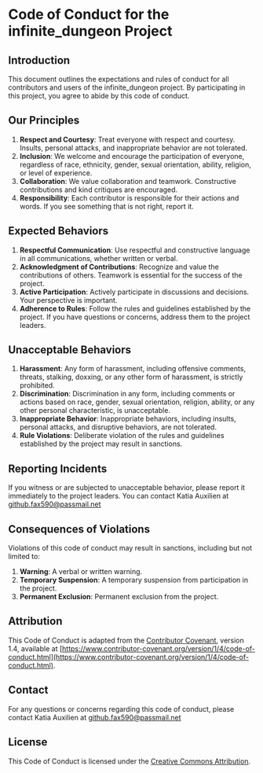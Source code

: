 # Code of Conduct for the infinite_dungeon Project

## Introduction

This document outlines the expectations and rules of conduct for all contributors and users of the infinite_dungeon project. By participating in this project, you agree to abide by this code of conduct.

## Our Principles

1. **Respect and Courtesy**: Treat everyone with respect and courtesy. Insults, personal attacks, and inappropriate behavior are not tolerated.
2. **Inclusion**: We welcome and encourage the participation of everyone, regardless of race, ethnicity, gender, sexual orientation, ability, religion, or level of experience.
3. **Collaboration**: We value collaboration and teamwork. Constructive contributions and kind critiques are encouraged.
4. **Responsibility**: Each contributor is responsible for their actions and words. If you see something that is not right, report it.

## Expected Behaviors

1. **Respectful Communication**: Use respectful and constructive language in all communications, whether written or verbal.
2. **Acknowledgment of Contributions**: Recognize and value the contributions of others. Teamwork is essential for the success of the project.
3. **Active Participation**: Actively participate in discussions and decisions. Your perspective is important.
4. **Adherence to Rules**: Follow the rules and guidelines established by the project. If you have questions or concerns, address them to the project leaders.

## Unacceptable Behaviors

1. **Harassment**: Any form of harassment, including offensive comments, threats, stalking, doxxing, or any other form of harassment, is strictly prohibited.
2. **Discrimination**: Discrimination in any form, including comments or actions based on race, gender, sexual orientation, religion, ability, or any other personal characteristic, is unacceptable.
3. **Inappropriate Behavior**: Inappropriate behaviors, including insults, personal attacks, and disruptive behaviors, are not tolerated.
4. **Rule Violations**: Deliberate violation of the rules and guidelines established by the project may result in sanctions.

## Reporting Incidents

If you witness or are subjected to unacceptable behavior, please report it immediately to the project leaders. You can contact Katia Auxilien at github.fax590@passmail.net <!-- or [Leader's Name] at [Email Address]. -->

## Consequences of Violations

Violations of this code of conduct may result in sanctions, including but not limited to:

1. **Warning**: A verbal or written warning.
2. **Temporary Suspension**: A temporary suspension from participation in the project.
3. **Permanent Exclusion**: Permanent exclusion from the project.

## Attribution

This Code of Conduct is adapted from the [Contributor Covenant](https://www.contributor-covenant.org/), version 1.4, available at [https://www.contributor-covenant.org/version/1/4/code-of-conduct.html](https://www.contributor-covenant.org/version/1/4/code-of-conduct.html).

## Contact

For any questions or concerns regarding this code of conduct, please contact Katia Auxilien at github.fax590@passmail.net <!-- or [Leader's Name] at [Email Address]. -->

## License

This Code of Conduct is licensed under the [Creative Commons Attribution](http://creativecommons.org/licenses/by/4.0/).

